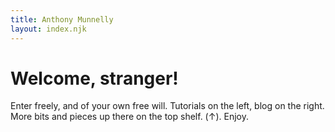 ```yaml
---
title: Anthony Munnelly
layout: index.njk
---
```


# Welcome, stranger!

Enter freely, and of your own free will. Tutorials on the left, blog on the right. More bits and pieces up there on the top shelf. (&uarr;). Enjoy.
